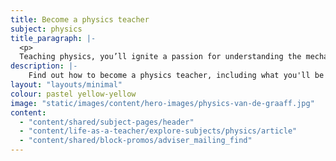 ```yaml
---
title: Become a physics teacher
subject: physics
title_paragraph: |-
  <p>
  Teaching physics, you’ll ignite a passion for understanding the mechanics of our world. You’ll inspire pupils to be curious about everything, from the smallest particle to the vastness of the universe.</p> 
description: |-
    Find out how to become a physics teacher, including what you'll be teaching and what funding is available to help you train.
layout: "layouts/minimal"
colour: pastel yellow-yellow
image: "static/images/content/hero-images/physics-van-de-graaff.jpg"
content:
  - "content/shared/subject-pages/header"
  - "content/life-as-a-teacher/explore-subjects/physics/article"
  - "content/shared/block-promos/adviser_mailing_find"
---
```

